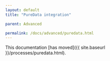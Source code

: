 ```yaml
---
layout: default
title: "PureData integration"

parent: Advanced

permalink: /docs/advanced/puredata.html
---
```


This documentation [has moved]({{ site.baseurl }}/processes/puredata.html).